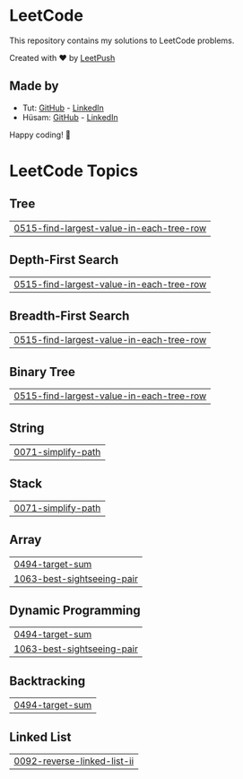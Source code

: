 # LeetCode

This repository contains my solutions to LeetCode problems.

Created with :heart: by [LeetPush](https://github.com/husamahmud/LeetPush)

 ## Made by 
 - Tut: [GitHub](https://github.com/TutTrue) - [LinkedIn](https://www.linkedin.com/in/mahmoud-hamdy-8b6825245/)
 - Hüsam: [GitHub](https://github.com/husamahmud) - [LinkedIn](https://www.linkedin.com/in/husamahmud/)

 Happy coding! 🚀
<!---LeetCode Topics Start-->
# LeetCode Topics
## Tree
|  |
| ------- |
| [0515-find-largest-value-in-each-tree-row](https://github.com/deepakkumar11022005/LeetCode/tree/master/0515-find-largest-value-in-each-tree-row) |
## Depth-First Search
|  |
| ------- |
| [0515-find-largest-value-in-each-tree-row](https://github.com/deepakkumar11022005/LeetCode/tree/master/0515-find-largest-value-in-each-tree-row) |
## Breadth-First Search
|  |
| ------- |
| [0515-find-largest-value-in-each-tree-row](https://github.com/deepakkumar11022005/LeetCode/tree/master/0515-find-largest-value-in-each-tree-row) |
## Binary Tree
|  |
| ------- |
| [0515-find-largest-value-in-each-tree-row](https://github.com/deepakkumar11022005/LeetCode/tree/master/0515-find-largest-value-in-each-tree-row) |
## String
|  |
| ------- |
| [0071-simplify-path](https://github.com/deepakkumar11022005/LeetCode/tree/master/0071-simplify-path) |
## Stack
|  |
| ------- |
| [0071-simplify-path](https://github.com/deepakkumar11022005/LeetCode/tree/master/0071-simplify-path) |
## Array
|  |
| ------- |
| [0494-target-sum](https://github.com/deepakkumar11022005/LeetCode/tree/master/0494-target-sum) |
| [1063-best-sightseeing-pair](https://github.com/deepakkumar11022005/LeetCode/tree/master/1063-best-sightseeing-pair) |
## Dynamic Programming
|  |
| ------- |
| [0494-target-sum](https://github.com/deepakkumar11022005/LeetCode/tree/master/0494-target-sum) |
| [1063-best-sightseeing-pair](https://github.com/deepakkumar11022005/LeetCode/tree/master/1063-best-sightseeing-pair) |
## Backtracking
|  |
| ------- |
| [0494-target-sum](https://github.com/deepakkumar11022005/LeetCode/tree/master/0494-target-sum) |
## Linked List
|  |
| ------- |
| [0092-reverse-linked-list-ii](https://github.com/deepakkumar11022005/LeetCode/tree/master/0092-reverse-linked-list-ii) |
<!---LeetCode Topics End-->